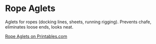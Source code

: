 # Rope Aglets

Aglets for ropes (docking lines, sheets, running rigging).
Prevents chafe, eliminates loose ends, looks neat.

[Rope Aglets on Printables.com](https://www.printables.com/model/624969-rope-end-caps-aglets)
